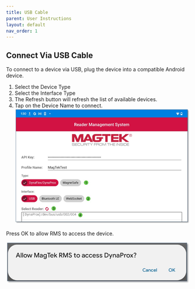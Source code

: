 ```yaml
---
title: USB Cable
parent: User Instructions
layout: default
nav_order: 1
---
```

## Connect Via USB Cable
To connect to a device via USB, plug the device into a compatible Android device. 
1.	Select the Device Type
2.	Select the Interface Type
3.	The Refresh   button will refresh the list of available devices.
4.	Tap on the Device Name to connect.
![](./images/Android8.jpg)

Press OK to allow RMS to access the device. 

![](./images/Android9.jpg)


